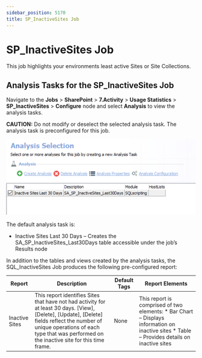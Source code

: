 ```yaml
---
sidebar_position: 5170
title: SP_InactiveSites Job
---
```


# SP\_InactiveSites Job

This job highlights your environments least active Sites or Site Collections.

## Analysis Tasks for the SP\_InactiveSites Job

Navigate to the **Jobs** > **SharePoint** > **7.Activity** > **Usage Statistics** > **SP\_InactiveSites** > **Configure** node and select **Analysis** to view the analysis tasks.

**CAUTION:** Do not modify or deselect the selected analysis task. The analysis task is preconfigured for this job.

![Analysis Tasks for the SP_InactiveSites Job](../../../../../../../../static/images/AccessAnalyzer_12.0/Content/Resources/Images/EnterpriseAuditor/Solutions/SharePoint/Activity/InactiveSitesAnalysis.png "Analysis Tasks for the SP_InactiveSites Job")

The default analysis task is:

* Inactive Sites Last 30 Days – Creates the SA\_SP\_InactiveSites\_Last30Days table accessible under the job’s Results node

In addition to the tables and views created by the analysis tasks, the SQL\_InactiveSites Job produces the following pre-configured report:

| Report | Description | Default Tags | Report Elements |
| --- | --- | --- | --- |
| Inactive Sites | This report identifies Sites that have not had activity for at least 30 days. [View], [Delete], [Update], [Delete] fields reflect the number of unique operations of each type that was performed on the inactive site for this time frame. | None | This report is comprised of two elements:   * Bar Chart – Displays information on inactive sites * Table – Provides details on inactive sites |